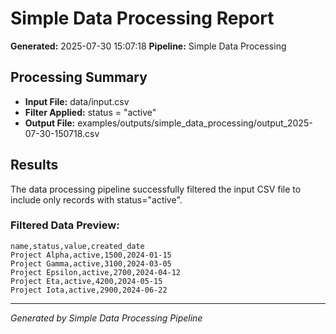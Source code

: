# Simple Data Processing Report

**Generated:** 2025-07-30 15:07:18
**Pipeline:** Simple Data Processing

## Processing Summary

- **Input File:** data/input.csv
- **Filter Applied:** status = "active"
- **Output File:** examples/outputs/simple_data_processing/output_2025-07-30-150718.csv

## Results

The data processing pipeline successfully filtered the input CSV file to include only records with status="active".

### Filtered Data Preview:
```csv
name,status,value,created_date
Project Alpha,active,1500,2024-01-15
Project Gamma,active,3100,2024-03-05
Project Epsilon,active,2700,2024-04-12
Project Eta,active,4200,2024-05-15
Project Iota,active,2900,2024-06-22

```

---
*Generated by Simple Data Processing Pipeline*